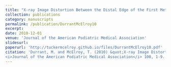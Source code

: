 ```yaml
---
title: "X-ray Image Distortion Between the Distal Edge of the First Metatarsal and Tibial Sesamoid: Establishing a Reliable Radiographic Relationship"
collection: publications
category: manuscripts
permalink: /publication/DurrantMcElroy10
excerpt: 
date: 2010-12-01
venue: 'Journal of the American Podiatric Medical Association'
slidesurl: 
paperurl: 'http://tuckermcelroy.github.io/files/DurrantMcElroy10.pdf'
citation: 'Durrant, M. and McElroy, T. (2010) &quot;X-ray Image Distortion Between the Distal Edge of the First Metatarsal and Tibial Sesamoid: Establishing a Reliable Radiographic Relationship.&quot; 
<i>Journal of the American Podiatric Medical Association</i> 100, 1-9.'
---
```

